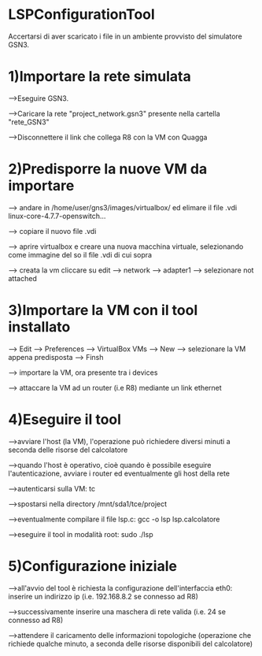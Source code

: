 # LSPConfigurationTool 

Accertarsi di aver scaricato i file in un ambiente provvisto del simulatore GSN3.

# 1)Importare la rete simulata

-->Eseguire GSN3.

-->Caricare la rete "project_network.gsn3" presente nella cartella "rete_GSN3"

-->Disconnettere il link che collega R8 con la VM con Quagga


# 2)Predisporre la nuove VM da importare

--> andare in /home/user/gns3/images/virtualbox/ ed elimare il file .vdi linux-core-4.7.7-openswitch...

--> copiare il nuovo file .vdi

--> aprire virtualbox e creare una nuova macchina virtuale, selezionando come immagine del so il file .vdi di cui sopra

--> creata la vm cliccare su edit --> network --> adapter1 --> selezionare not attached



# 3)Importare la VM con il tool installato

--> Edit  -->  Preferences --> VirtualBox VMs  --> New --> selezionare la VM appena predisposta --> Finsh

--> importare la VM, ora presente tra i devices

--> attaccare la VM ad un router (i.e R8) mediante un link ethernet


# 4)Eseguire il tool

-->avviare l'host (la VM), l'operazione può richiedere diversi minuti a seconda delle risorse del calcolatore

-->quando l'host è operativo, cioè quando è possibile eseguire l'autenticazione, avviare i router ed eventualmente gli host della rete

-->autenticarsi sulla VM: tc

-->spostarsi nella directory /mnt/sda1/tce/project

-->eventualmente compilare il file lsp.c: gcc -o lsp lsp.calcolatore

-->eseguire il tool in modalità root: sudo ./lsp


# 5)Configurazione iniziale

-->all'avvio del tool è richiesta la configurazione dell'interfaccia eth0: inserire un indirizzo ip (i.e. 192.168.8.2 se connesso ad R8)

-->successivamente inserire una maschera di rete valida (i.e. 24 se connesso ad R8)

-->attendere il caricamento delle informazioni topologiche (operazione che richiede qualche minuto, a seconda delle risorse disponibili del calcolatore)
